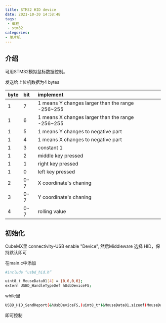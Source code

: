 ```yaml
---
title: STM32 HID device
date: 2021-10-30 14:58:48
tags:
 - 编程
 - stm32
categories: 
- 单片机
---
```


## 介绍

可用STM32模拟鼠标数据控制。

<!-- more -->

发送给上位机数据为4 bytes

|byte|bit|implement|
|:----|:----|:----|
|1|7|1 means Y changes larger than the range -256~255|
|1|6|1 means X changes larger than the range -256~255|
|1|5|1 means Y changes to negative part|
|1|4|1 means X changes to negative part|
|1|3|constant 1|
|1|2|middle key pressed|
|1|1|right key pressed|
|1|0|left key pressed|
|2|0-7|X coordinate's chaning|
|3|0-7|Y coordinate's chaning|
|4|0-7|rolling value|

## 初始化

CubeMX里 connectivity-USB enable "Device", 然后Middleware 选择 HID，保持默认即可

在main.c中添加

``` Bash
#include “usbd_hid.h”

uint8_t MouseData01[4] = {0,0,0,0};
extern USBD_HandleTypeDef hUsbDeviceFS;
```
while里

``` Bash
USBD_HID_SendReport(&hUsbDeviceFS,(uint8_t*)&MouseData01,sizeof(MouseData01));
```

即可控制